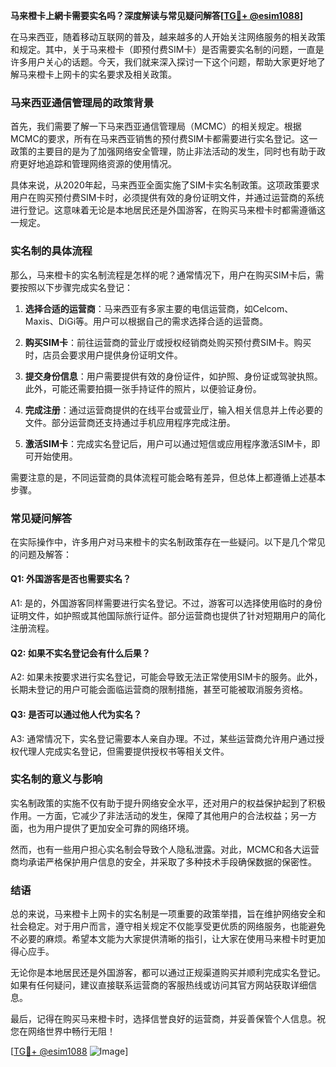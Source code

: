 **马来橙卡上網卡需要实名吗？深度解读与常见疑问解答[[TG💪+ @esim1088](https://t.me/s/esim1088)]**

在马来西亚，随着移动互联网的普及，越来越多的人开始关注网络服务的相关政策和规定。其中，关于马来橙卡（即预付费SIM卡）是否需要实名制的问题，一直是许多用户关心的话题。今天，我们就来深入探讨一下这个问题，帮助大家更好地了解马来橙卡上网卡的实名要求及相关政策。

### 马来西亚通信管理局的政策背景

首先，我们需要了解一下马来西亚通信管理局（MCMC）的相关规定。根据MCMC的要求，所有在马来西亚销售的预付费SIM卡都需要进行实名登记。这一政策的主要目的是为了加强网络安全管理，防止非法活动的发生，同时也有助于政府更好地追踪和管理网络资源的使用情况。

具体来说，从2020年起，马来西亚全面实施了SIM卡实名制政策。这项政策要求用户在购买预付费SIM卡时，必须提供有效的身份证明文件，并通过运营商的系统进行登记。这意味着无论是本地居民还是外国游客，在购买马来橙卡时都需遵循这一规定。

### 实名制的具体流程

那么，马来橙卡的实名制流程是怎样的呢？通常情况下，用户在购买SIM卡后，需要按照以下步骤完成实名登记：

1. **选择合适的运营商**：马来西亚有多家主要的电信运营商，如Celcom、Maxis、DiGi等。用户可以根据自己的需求选择合适的运营商。
   
2. **购买SIM卡**：前往运营商的营业厅或授权经销商处购买预付费SIM卡。购买时，店员会要求用户提供身份证明文件。

3. **提交身份信息**：用户需要提供有效的身份证件，如护照、身份证或驾驶执照。此外，可能还需要拍摄一张手持证件的照片，以便验证身份。

4. **完成注册**：通过运营商提供的在线平台或营业厅，输入相关信息并上传必要的文件。部分运营商还支持通过手机应用程序完成注册。

5. **激活SIM卡**：完成实名登记后，用户可以通过短信或应用程序激活SIM卡，即可开始使用。

需要注意的是，不同运营商的具体流程可能会略有差异，但总体上都遵循上述基本步骤。

### 常见疑问解答

在实际操作中，许多用户对马来橙卡的实名制政策存在一些疑问。以下是几个常见的问题及解答：

#### Q1: 外国游客是否也需要实名？

A1: 是的，外国游客同样需要进行实名登记。不过，游客可以选择使用临时的身份证明文件，如护照或其他国际旅行证件。部分运营商也提供了针对短期用户的简化注册流程。

#### Q2: 如果不实名登记会有什么后果？

A2: 如果未按要求进行实名登记，可能会导致无法正常使用SIM卡的服务。此外，长期未登记的用户可能会面临运营商的限制措施，甚至可能被取消服务资格。

#### Q3: 是否可以通过他人代为实名？

A3: 通常情况下，实名登记需要本人亲自办理。不过，某些运营商允许用户通过授权代理人完成实名登记，但需要提供授权书等相关文件。

### 实名制的意义与影响

实名制政策的实施不仅有助于提升网络安全水平，还对用户的权益保护起到了积极作用。一方面，它减少了非法活动的发生，保障了其他用户的合法权益；另一方面，也为用户提供了更加安全可靠的网络环境。

然而，也有一些用户担心实名制会导致个人隐私泄露。对此，MCMC和各大运营商均承诺严格保护用户信息的安全，并采取了多种技术手段确保数据的保密性。

### 结语

总的来说，马来橙卡上网卡的实名制是一项重要的政策举措，旨在维护网络安全和社会稳定。对于用户而言，遵守相关规定不仅能享受更优质的网络服务，也能避免不必要的麻烦。希望本文能为大家提供清晰的指引，让大家在使用马来橙卡时更加得心应手。

无论你是本地居民还是外国游客，都可以通过正规渠道购买并顺利完成实名登记。如果有任何疑问，建议直接联系运营商的客服热线或访问其官方网站获取详细信息。

最后，记得在购买马来橙卡时，选择信誉良好的运营商，并妥善保管个人信息。祝您在网络世界中畅行无阻！

[[TG💪+ @esim1088](https://t.me/s/esim1088) ![Image](https://i.postimg.cc/4NQfJmqS/Snipaste-2025-05-13-00-14-12.png)]